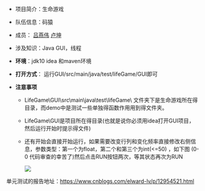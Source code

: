 - 项目简介：生命游戏

- 队伍信息：码猿  

- 成员： [吕燕伟](https://home.cnblogs.com/u/elward-lv/)     [卢坤](https://www.cnblogs.com/csLu/)

- 涉及知识：Java GUI，线程

- **环境**：jdk10   idea  和maven环境

- **打开方式**：
  运行GUI/src/main/java/test/lifeGame/GUI即可

- **注意事项**

  - LifeGame\GUI\src\main\java\test\lifeGame\ 文件夹下是生命游戏所在得目录，而demo中是测试一些单独得函数作用用到得文件夹。

  - LifeGame\GUI是项目所在得目录(也就是说你必须用idea打开GUI项目，然后运行开始时提示得文件)

  - 还有开始会直接开始运行，如果需要改变行列和变化频率直接修改右侧信息，参数类型：第一个为float，第二个和第三个为int(<=50) ，如下图   (0-0 代码审查的幸苦了)然后点击RUN按钮两次，等其状态再次为RUN

    ![](E:\learnGit\LifeGame\image-20200425211605068.png)



单元测试的报告地址：https://www.cnblogs.com/elward-lv/p/12954521.html